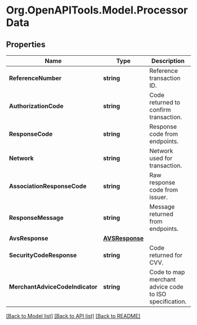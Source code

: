 # Org.OpenAPITools.Model.ProcessorData
## Properties

Name | Type | Description | Notes
------------ | ------------- | ------------- | -------------
**ReferenceNumber** | **string** | Reference transaction ID. | [optional] 
**AuthorizationCode** | **string** | Code returned to confirm transaction. | [optional] 
**ResponseCode** | **string** | Response code from endpoints. | [optional] 
**Network** | **string** | Network used for transaction. | [optional] 
**AssociationResponseCode** | **string** | Raw response code from issuer. | [optional] 
**ResponseMessage** | **string** | Message returned from endpoints. | [optional] 
**AvsResponse** | [**AVSResponse**](AVSResponse.md) |  | [optional] 
**SecurityCodeResponse** | **string** | Code returned for CVV. | [optional] 
**MerchantAdviceCodeIndicator** | **string** | Code to map merchant advice code to ISO specification. | [optional] 

[[Back to Model list]](../README.md#documentation-for-models) [[Back to API list]](../README.md#documentation-for-api-endpoints) [[Back to README]](../README.md)

